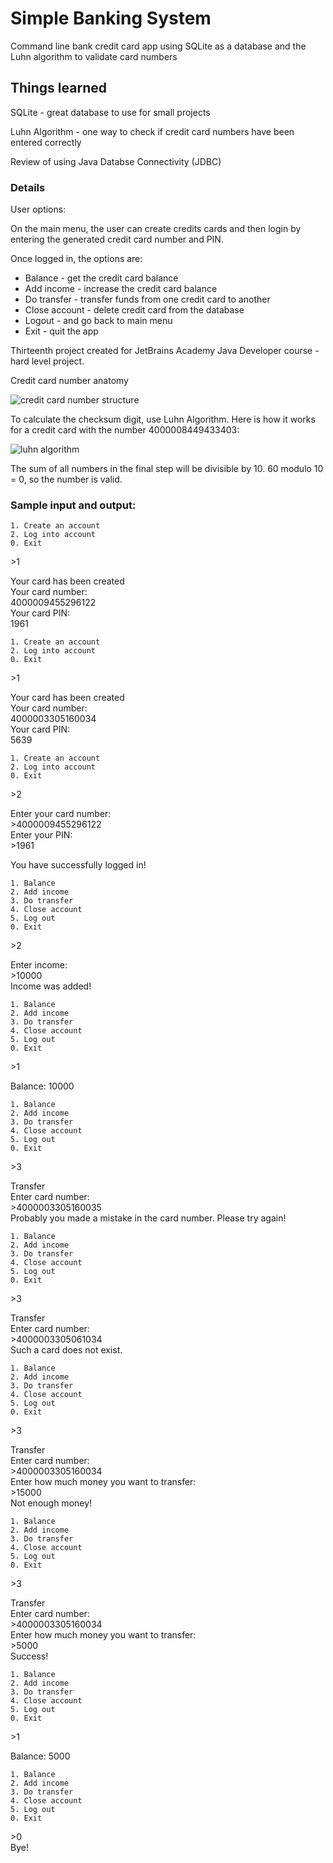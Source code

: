 # Simple Banking System

Command line bank credit card app using SQLite as a database and the Luhn algorithm to validate card numbers

## Things learned 

SQLite - great database to use for small projects

Luhn Algorithm - one way to check if credit card numbers have been entered correctly

Review of using Java Databse Connectivity (JDBC) 

### Details

User options:

On the main menu, the user can create credits cards and then login by entering the generated credit card number and PIN.

Once logged in, the options are:

* Balance - get the credit card balance
* Add income - increase the credit card balance
* Do transfer - transfer funds from one credit card to another
* Close account - delete credit card from the database 
* Logout - and go back to main menu
* Exit - quit the app

Thirteenth project created for JetBrains Academy Java Developer course - hard level project.

Credit card number anatomy

![credit card number structure](https://user-images.githubusercontent.com/49824414/119209982-e4f3f580-ba77-11eb-898c-f60ff325e7d1.png)

To calculate the checksum digit, use Luhn Algorithm. Here is how it works for a credit card with the number 4000008449433403:

![luhn algorithm](https://user-images.githubusercontent.com/49824414/119210047-3dc38e00-ba78-11eb-83a1-99de5d009c71.png)

The sum of all numbers in the final step will be divisible by 10. 60 modulo 10 = 0, so the number is valid.

### Sample input and output:
```
1. Create an account
2. Log into account
0. Exit
```
\>1

Your card has been created\
Your card number:\
4000009455296122\
Your card PIN:\
1961
```
1. Create an account
2. Log into account
0. Exit
```
\>1

Your card has been created\
Your card number:\
4000003305160034\
Your card PIN:\
5639

```
1. Create an account
2. Log into account
0. Exit
```
\>2

Enter your card number:\
\>4000009455296122\
Enter your PIN:\
\>1961

You have successfully logged in!
```
1. Balance
2. Add income
3. Do transfer
4. Close account
5. Log out
0. Exit
```
\>2

Enter income:\
\>10000\
Income was added!

```
1. Balance
2. Add income
3. Do transfer
4. Close account
5. Log out
0. Exit
```
\>1

Balance: 10000

```
1. Balance
2. Add income
3. Do transfer
4. Close account
5. Log out
0. Exit
```
\>3

Transfer\
Enter card number:\
\>4000003305160035\
Probably you made a mistake in the card number. Please try again!

```
1. Balance
2. Add income
3. Do transfer
4. Close account
5. Log out
0. Exit
```
\>3

Transfer\
Enter card number:\
\>4000003305061034\
Such a card does not exist.

```
1. Balance
2. Add income
3. Do transfer
4. Close account
5. Log out
0. Exit
```
\>3

Transfer\
Enter card number:\
\>4000003305160034\
Enter how much money you want to transfer:\
\>15000\
Not enough money!

```
1. Balance
2. Add income
3. Do transfer
4. Close account
5. Log out
0. Exit
```
\>3

Transfer\
Enter card number:\
\>4000003305160034\
Enter how much money you want to transfer:\
\>5000\
Success!

```
1. Balance
2. Add income
3. Do transfer
4. Close account
5. Log out
0. Exit
```
\>1

Balance: 5000

```
1. Balance
2. Add income
3. Do transfer
4. Close account
5. Log out
0. Exit
```

\>0\
Bye!
